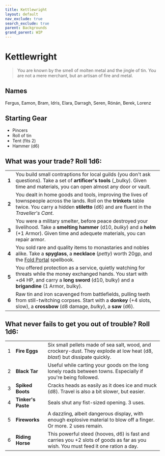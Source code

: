```yaml
---
title: Kettlewright
layout: default
nav_exclude: true
search_exclude: true
parent: Backgrounds
grand_parent: WIP
---
```


# Kettlewright

> You are known by the smell of molten metal and the jingle of tin. You are not a mere merchant, but an artisan of fire and metal. 

## Names
Fergus, Eamon, Bram, Idris, Elara, Darragh, Seren, Rónán, Berek, Lorenz

## Starting Gear

- Pincers
- Roll of tin
- Tent (fits 2)
- Hammer (d6)

## What was your trade? Roll 1d6:

|       |                                                                                                                                                                                                                          |
| ----- | --------------------------------- |
| **1** | You build small contraptions for local guilds (you don't ask questions). Take a set of **artificer's tools** (_bulky). Given time and materials, you can open almost any door or vault.       |
| **2** | You dealt in home goods and tools, improving the lives of townspeople across the lands. Roll on the **trinkets** table twice. You carry a hidden **stiletto** (d6) and are fluent in the _Traveller's Cant_.                  |
| **3** | You were a military smelter, before peace destroyed your livelihood. Take a **smelting hammer** (d10, _bulky_) and a **helm** (+1 Armor). Given time and adequete materials, you can repair armor.                       |
| **4** | You sold rare and quality items to monastaries and nobles alike. Take a **spyglass**, a **necklace** (_petty_) worth 20gp, and the [Fold Portal](https://cairnrpg.com/resources/more-spellbooks/#fold-portal) spellbook. |
| **5** | You offered protection as a service, quietly watching for threats while the money exchanged hands. You start with +d4 HP, and carry a **long sword** (d10, bulky) and a **brigandine** (1 Armor, bulky).                 |
| **6** | Raw tin and iron scavenged from battlefields, pulling teeth from still-twitching corpses. Start with a **donkey** (+4 slots, slow), a **crossbow** (d8 damage, _bulky_), a **saw** (d6).                                   |

## What never fails to get you out of trouble? Roll 1d6:

|     |                    |                                                                                                                                   |
| --- | ------------------ | --------------------------------------------------------------------------------------------------------------------------------- |
| 1   | **Fire Eggs**      | Six small pellets made of sea salt, wood, and crockery-dust. They explode at low heat (d8, _blast_) but dissipate quickly.        |
| 2   | **Black Tar**      | Useful while carting your goods on the long lonely roads between towns. Especially if you're being followed.                      |
| 3   | **Spiked Boots**   | Cracks heads as easily as it does ice and muck (d8). Travel is also a bit slower, but easier.                                     |
| 4   | **Tinker's Paste** | Seals shut any fist-sized opening. 3 uses.                                                                                        |
| 5   | **Fireworks**      | A dazzling, albeit dangerous display, with enough explosive material to blow off a finger. Or more. 2 uses remain.                |
| 6   | **Riding Horse**   | This powerful steed (hooves, d6) is fast and carries you +2 slots of goods as far as you wish. You must feed it one ration a day. |

